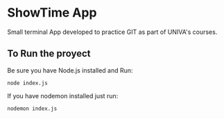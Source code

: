 # ShowTime App

Small terminal App developed to practice GIT as part of UNIVA's courses.

## To Run the proyect
Be sure you have Node.js installed and Run:

```
node index.js
```

If you have nodemon installed just run:

```
nodemon index.js
```
